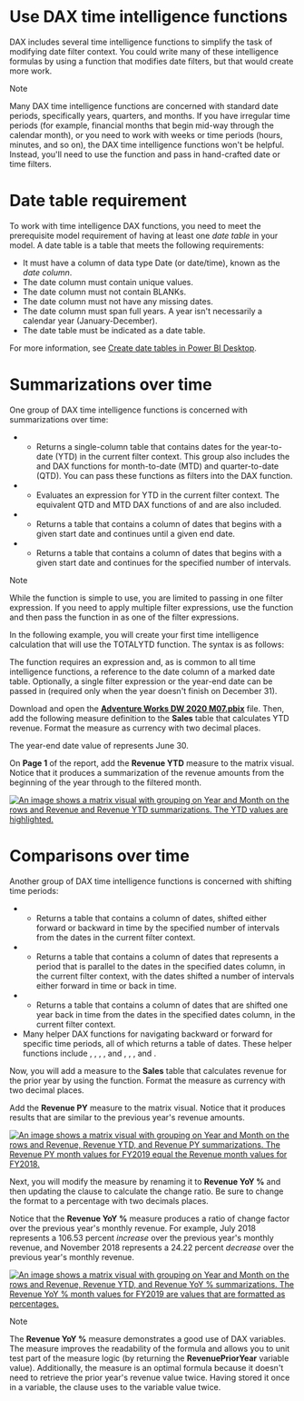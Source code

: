 
# 
# Use DAX time intelligence functions

DAX includes several time intelligence functions to simplify the task of modifying date filter context. You could write many of these intelligence formulas by using a function that modifies date filters, but that would create more work.

Note

Many DAX time intelligence functions are concerned with standard date periods, specifically years, quarters, and months. If you have irregular time periods (for example, financial months that begin mid-way through the calendar month), or you need to work with weeks or time periods (hours, minutes, and so on), the DAX time intelligence functions won't be helpful. Instead, you'll need to use the function and pass in hand-crafted date or time filters.

### 
# Date table requirement

To work with time intelligence DAX functions, you need to meet the prerequisite model requirement of having at least one *date table* in your model. A date table is a table that meets the following requirements:

- It must have a column of data type Date (or date/time), known as the *date column*.
- The date column must contain unique values.
- The date column must not contain BLANKs.
- The date column must not have any missing dates.
- The date column must span full years. A year isn't necessarily a calendar year (January-December).
- The date table must be indicated as a date table.

For more information, see [Create date tables in Power BI Desktop](/en-us/power-bi/guidance/model-date-tables/?azure-portal=true).

### 
# Summarizations over time

One group of DAX time intelligence functions is concerned with summarizations over time:

- - Returns a single-column table that contains dates for the year-to-date (YTD) in the current filter context. This group also includes the  and  DAX functions for month-to-date (MTD) and quarter-to-date (QTD). You can pass these functions as filters into the  DAX function.
- - Evaluates an expression for YTD in the current filter context. The equivalent QTD and MTD DAX functions of  and  are also included.
- - Returns a table that contains a column of dates that begins with a given start date and continues until a given end date.
- - Returns a table that contains a column of dates that begins with a given start date and continues for the specified number of intervals.

Note

While the function is simple to use, you are limited to passing in one filter expression. If you need to apply multiple filter expressions, use the function and then pass the function in as one of the filter expressions.

In the following example, you will create your first time intelligence calculation that will use the TOTALYTD function. The syntax is as follows:

The function requires an expression and, as is common to all time intelligence functions, a reference to the date column of a marked date table. Optionally, a single filter expression or the year-end date can be passed in (required only when the year doesn't finish on December 31).

Download and open the [**Adventure Works DW 2020 M07.pbix**](https://github.com/MicrosoftDocs/mslearn-dax-power-bi/raw/main/activities/Adventure%20Works%20DW%202020%20M07.pbix) file. Then, add the following measure definition to the **Sales** table that calculates YTD revenue. Format the measure as currency with two decimal places.

The year-end date value of represents June 30.

On **Page 1** of the report, add the **Revenue YTD** measure to the matrix visual. Notice that it produces a summarization of the revenue amounts from the beginning of the year through to the filtered month.

[![An image shows a matrix visual with grouping on Year and Month on the rows and Revenue and Revenue YTD summarizations. The YTD values are highlighted.](media/dax-matrix-revenue-ytd-activity-ssm.png)](media/dax-matrix-revenue-ytd-activity-ssm.png#lightbox)

### 
# Comparisons over time

Another group of DAX time intelligence functions is concerned with shifting time periods:

- - Returns a table that contains a column of dates, shifted either forward or backward in time by the specified number of intervals from the dates in the current filter context.
- - Returns a table that contains a column of dates that represents a period that is parallel to the dates in the specified dates column, in the current filter context, with the dates shifted a number of intervals either forward in time or back in time.
- - Returns a table that contains a column of dates that are shifted one year back in time from the dates in the specified dates column, in the current filter context.
- Many helper DAX functions for navigating backward or forward for specific time periods, all of which returns a table of dates. These helper functions include , , , , and , , , and .

Now, you will add a measure to the **Sales** table that calculates revenue for the prior year by using the function. Format the measure as currency with two decimal places.

Add the **Revenue PY** measure to the matrix visual. Notice that it produces results that are similar to the previous year's revenue amounts.

[![An image shows a matrix visual with grouping on Year and Month on the rows and Revenue, Revenue YTD, and Revenue PY summarizations. The Revenue PY month values for FY2019 equal the Revenue month values for FY2018.](media/dax-matrix-revenue-py-ssm.png)](media/dax-matrix-revenue-py-ssm.png#lightbox)

Next, you will modify the measure by renaming it to **Revenue YoY %** and then updating the clause to calculate the change ratio. Be sure to change the format to a percentage with two decimals places.

Notice that the **Revenue YoY %** measure produces a ratio of change factor over the previous year's monthly revenue. For example, July 2018 represents a 106.53 percent *increase* over the previous year's monthly revenue, and November 2018 represents a 24.22 percent *decrease* over the previous year's monthly revenue.

[![An image shows a matrix visual with grouping on Year and Month on the rows and Revenue, Revenue YTD, and Revenue YoY % summarizations. The Revenue YoY % month values for FY2019 are values that are formatted as percentages.](media/dax-matrix-revenue-yoy-ssm.png)](media/dax-matrix-revenue-yoy-ssm.png#lightbox)

Note

The **Revenue YoY %** measure demonstrates a good use of DAX variables. The measure improves the readability of the formula and allows you to unit test part of the measure logic (by returning the **RevenuePriorYear** variable value). Additionally, the measure is an optimal formula because it doesn't need to retrieve the prior year's revenue value twice. Having stored it once in a variable, the clause uses to the variable value twice.



